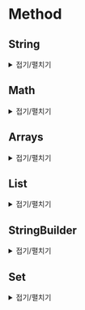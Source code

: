 # Method

## String

<details>
<summary>접기/펼치기</summary>
  
<br>

- 접두사 - `startsWith()`
```java
String str = "Hello";
System.out.println(str.startsWith("Hel"));
```
```
true
```
- 접미사 - `endsWith()`
```java
String str = "Hello";
System.out.println(str.endsWith("llo"));
```
```
true
```
- 문자에 따라 - `toCharArray()`
```java
String str = "Hello";
char[] arr = str.toCharArray(); // {'H', 'e', 'l', 'l', 'o'}
```
- 문자열로 변환 - `String.valueOf()`
```java
int a = 1;
int b = 2;
System.out.println(String.valueOf(a) + String.valueOf(b));
```
```
12
```
- 같은 문자열 반복 - `repeat()`
```java
String str = "Hello";
System.out.println(str.repeat(3));
```
```
HelloHelloHello
```
- 특정 문자열 포함 - `contains()`
```java
System.out.println("Hello".contains("el"));
```
```
true
```
- 문자열을 문자열 배열로 쪼개기 - `split()`
```java
String str = "12345";
System.out.println(Arrays.toString(str.split("")));
```
```
[1, 2, 3, 4, 5]
```
- 사전순으로 비교 - `compareTo()` - 음수가 빠름
```java
String str1 = "AB";
String str2 = "BA";
System.out.println(str1.compareTo(str2));
```
```
-1
```
</details>



## Math

<details>
<summary>접기/펼치기</summary>

<br>

- 큰 값 - `Math.max()`
```java
System.out.println(Math.max(10, 5));
```
```
10
```
- 작은 값 - `Math.min()`
```java
System.out.println(Math.min(10, 5));
```
```
5
```
- 제곱 - `Math.pow()`
```java
System.out.println(Math.pow(10, 2));
```
```
100.0
```
- 제곱근 - `Math.sqrt()`
```java
System.out.println(Math.sqrt(100));
```
```
10.0
```
- 절대값 - `Math.abs()`
```java
System.out.println(Math.abs(-2));
```
```
2
```
</details>


## Arrays

<details>
<summary>접기/펼치기</summary>

<br>

- 배열을 리스트로 변환(String) - `Arrays.asList()`
```java
String[] arr = {"A", "B", "C"};
List<String> list = Arrays.asList(arr);
System.out.println(list);
```
```
[A, B, C]
```
- 배열을 리스트로 변환(int) - `Arrays.asList()`
```java
int[] numbers = {1, 2, 3, 4, 5};
List<Integer> list = Arrays.stream(numbers).boxed().collect(Collectors.toList());
System.out.println(list.toString());
```
```
[1, 2, 3, 4, 5]
```
- 배열값 출력 - `Arrays.toString()`
```java
String[] arr = {"A", "B", "C"};
System.out.println(Arrays.toString(arr));
```
```
[A, B, C]
```
- 2차원, 다차원 배열값 출력 `Arrays.deepToString()`
```java
int[][] arr = {{2, 3}, {1, 4}};
System.out.println(Arrays.deepToString(arr));
```
```
[[2, 3], [1, 4]]
```
- 원시타입을 참조타입으로 변환 `Arrays.stream().boxed().toArray()`
```java
int[] arr1 = {1, 3, 5, 2, 4};
Integer[] arr2 = Arrays.stream(arr1).boxed().toArray(Integer[]::new);
```
- 오름차순 정렬 - `Arrays.sort()`
```java
int[] arr = {1, 3, 5, 2, 4};
Arrays.sort(arr);
System.out.println(Arrays.toString(arr));
```
```
[1, 2, 3, 4, 5]
```
- 오름차순 정렬(2차원) - `Arrays.sort()` - 람다
```java
int[][] arr = {{2, 3}, {1, 4}};
Arrays.sort(arr, (o1, o2) -> {
    return o1[0] - o2[0];
});
System.out.println(Arrays.deepToString(arr));
```
```
[[1, 4], [2, 3]]
```
- 내림차순 정렬 - `Arrays.sort()` - 래퍼클래스만 가능
```java
Integer[] arr = {1, 3, 5, 2, 4};
Arrays.sort(arr, Collections.reverseOrder());
System.out.println(Arrays.toString(arr));
```
```
[5, 4, 3, 2, 1]
```
- 내림차순 정렬(2차원) - `Arrays.sort()` - 람다
```java
int[][] arr = {{1, 4}, {2, 3}};
Arrays.sort(arr, (o1, o2) -> {
    return o2[0] - o1[0];
});
System.out.println(Arrays.deepToString(arr));
```
```
[[2, 3], [1, 4]]
```
</details>

## List

<details>
<summary>접기/펼치기</summary>

<br>

- 리스트를 배열로 변환 - `toArray()`
```java
List<String> list = new ArrayList<>(Arrays.asList("A", "B", "C"));
String[] arr = list.toArray(new String[list.size()]);
System.out.println(Arrays.toString(arr));
```
```
[A, B, C]
```
</details>

## StringBuilder

<details>
<summary>접기/펼치기</summary>

<br>

- 문자열 뒤집기 - `reverse()`
```java
StringBuilder sb = new StringBuilder("12345");
sb.reverse();
System.out.println(sb.toString());
```
```
54321
```
</details>

## Set

<details>
<summary>접기/펼치기</summary>

<br>

- 데이터 포함 여부 - `contains()`
```java
Set<Integer> set = new HashSet<>(Arrays.asList(1, 2, 3));
System.out.println(set.contains(2));
```
```
true
```
</details>
